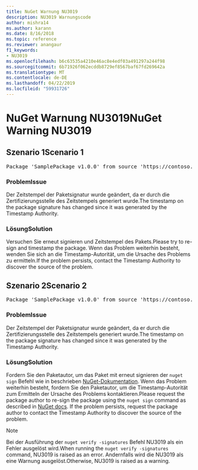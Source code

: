 ```yaml
---
title: NuGet Warnung NU3019
description: NU3019 Warnungscode
author: mishra14
ms.author: karann
ms.date: 8/16/2018
ms.topic: reference
ms.reviewer: anangaur
f1_keywords:
- NU3019
ms.openlocfilehash: b6c63535a4210e46ac8e4edf03a491297a244f98
ms.sourcegitcommit: 6b71926f062ecddb8729ef8567baf67fd269642a
ms.translationtype: MT
ms.contentlocale: de-DE
ms.lasthandoff: 04/22/2019
ms.locfileid: "59931726"
---
```

# <a name="nuget-warning-nu3019"></a><span data-ttu-id="4544e-103">NuGet Warnung NU3019</span><span class="sxs-lookup"><span data-stu-id="4544e-103">NuGet Warning NU3019</span></span>

## <a name="scenario-1"></a><span data-ttu-id="4544e-104">Szenario 1</span><span class="sxs-lookup"><span data-stu-id="4544e-104">Scenario 1</span></span>

<pre>Package 'SamplePackage v1.0.0' from source 'https://contoso.com/index.json': The timestamp integrity check failed.</pre>

### <a name="issue"></a><span data-ttu-id="4544e-105">Problem</span><span class="sxs-lookup"><span data-stu-id="4544e-105">Issue</span></span>

<span data-ttu-id="4544e-106">Der Zeitstempel der Paketsignatur wurde geändert, da er durch die Zertifizierungsstelle des Zeitstempels generiert wurde.</span><span class="sxs-lookup"><span data-stu-id="4544e-106">The timestamp on the package signature has changed since it was generated by the Timestamp Authority.</span></span>


### <a name="solution"></a><span data-ttu-id="4544e-107">Lösung</span><span class="sxs-lookup"><span data-stu-id="4544e-107">Solution</span></span>

<span data-ttu-id="4544e-108">Versuchen Sie erneut signieren und Zeitstempel des Pakets.</span><span class="sxs-lookup"><span data-stu-id="4544e-108">Please try to re-sign and timestamp the package.</span></span> <span data-ttu-id="4544e-109">Wenn das Problem weiterhin besteht, wenden Sie sich an die Timestamp-Autorität, um die Ursache des Problems zu ermitteln.</span><span class="sxs-lookup"><span data-stu-id="4544e-109">If the problem persists, contact the Timestamp Authority to discover the source of the problem.</span></span>



## <a name="scenario-2"></a><span data-ttu-id="4544e-110">Szenario 2</span><span class="sxs-lookup"><span data-stu-id="4544e-110">Scenario 2</span></span>

<pre>Package 'SamplePackage v1.0.0' from source 'https://contoso.com/index.json': The primary signature's timestamp integrity check failed.</pre>

### <a name="issue"></a><span data-ttu-id="4544e-111">Problem</span><span class="sxs-lookup"><span data-stu-id="4544e-111">Issue</span></span>

<span data-ttu-id="4544e-112">Der Zeitstempel der Paketsignatur wurde geändert, da er durch die Zertifizierungsstelle des Zeitstempels generiert wurde.</span><span class="sxs-lookup"><span data-stu-id="4544e-112">The timestamp on the package signature has changed since it was generated by the Timestamp Authority.</span></span>


### <a name="solution"></a><span data-ttu-id="4544e-113">Lösung</span><span class="sxs-lookup"><span data-stu-id="4544e-113">Solution</span></span>

<span data-ttu-id="4544e-114">Fordern Sie den Paketautor, um das Paket mit erneut signieren der `nuget sign` Befehl wie in beschrieben [NuGet-Dokumentation](https://docs.microsoft.com/en-us/nuget/create-packages/sign-a-package). Wenn das Problem weiterhin besteht, fordern Sie den Paketautor, um die Timestamp-Autorität zum Ermitteln der Ursache des Problems kontaktieren.</span><span class="sxs-lookup"><span data-stu-id="4544e-114">Please request the package author to re-sign the package using the `nuget sign` command as described in [NuGet docs](https://docs.microsoft.com/en-us/nuget/create-packages/sign-a-package). If the problem persists, request the package author to contact the Timestamp Authority to discover the source of the problem.</span></span>


> [!Note]
> <span data-ttu-id="4544e-115">Bei der Ausführung der `nuget verify -signatures` Befehl NU3019 als ein Fehler ausgelöst wird.</span><span class="sxs-lookup"><span data-stu-id="4544e-115">When running the `nuget verify -signatures` command, NU3019 is raised as an error.</span></span> <span data-ttu-id="4544e-116">Andernfalls wird die NU3019 als eine Warnung ausgelöst.</span><span class="sxs-lookup"><span data-stu-id="4544e-116">Otherwise, NU3019 is raised as a warning.</span></span>
